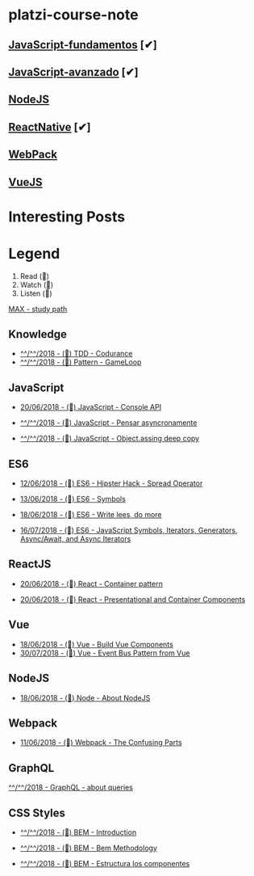 # platzi-course-note

## [JavaScript-fundamentos](https://github.com/VGamezz19/platzi-course-notes/tree/master/JavaScript-fundamentos) [✔︎]

## [JavaScript-avanzado](https://github.com/VGamezz19/platzi-course-notes/tree/master/JavaScript-Avanzado) [✔︎]

## [NodeJS](https://github.com/VGamezz19/platzi-course-notes/tree/master/NodeJs)

## [ReactNative](https://github.com/VGamezz19/platzi-course-notes/tree/master/ReactNative) [✔︎]

## [WebPack](https://github.com/VGamezz19/platzi-course-notes/tree/master/WebPack)

## [VueJS](https://github.com/VGamezz19/platzi-course-notes/tree/master/Vue)

# Interesting Posts

# Legend

1.  Read (📄) 
1.  Watch (🎥)
1.  Listen (🎼)

[MAX - study path](https://github.com/joebew42/study-path)

## Knowledge

 - [^^/^^/2018 - (📄) TDD - Codurance](https://codurance.com/2018/06/17/frontend-outside-in/)
 - [^^/^^/2018 - (📄) Pattern - GameLoop](http://gameprogrammingpatterns.com/game-loop.html)
 

## JavaScript

 - [20/06/2018 - (📄) JavaScript - Console API](https://medium.freecodecamp.org/working-with-the-devtools-console-and-console-api-an-overview-13cff6dc3db4)
 
 - [^^/^^/2018 - (📄) JavaScript - Pensar asyncronamente](https://medium.com/@ulisesGascon/pensar-as%C3%ADncronamente-en-un-mundo-s%C3%ADncrono-8e25cfcafd83)
 
 - [^^/^^/2018 - (📄) JavaScript - Object.assing deep copy](https://medium.com/@tkssharma/objects-in-javascript-object-assign-deep-copy-64106c9aefab)

 
## ES6

 - [12/06/2018 - (📄) ES6 - Hipster Hack - Spread Operator](https://hackernoon.com/javascript-hacks-for-es6-hipsters-67d633ce8ace)
 
 - [13/06/2018 - (📄) ES6 - Symbols](http://exploringjs.com/es6/ch_symbols.html)
 
 - [18/06/2018 - (📄) ES6 - Write lees, do more](https://medium.freecodecamp.org/write-less-do-more-with-javascript-es6-5fd4a8e50ee2)
 
 - [16/07/2018 - (📄) ES6 - JavaScript Symbols, Iterators, Generators, Async/Await, and Async Iterators](https://medium.freecodecamp.org/some-of-javascripts-most-useful-features-can-be-tricky-let-me-explain-them-4003d7bbed32)
 
 
## ReactJS

 - [20/06/2018 - (📄) React - Container pattern](https://medium.com/@learnreact/container-components-c0e67432e005)
 
 - [20/06/2018 - (📄) React - Presentational and Container Components](https://medium.com/@dan_abramov/smart-and-dumb-components-7ca2f9a7c7d0)

 ## Vue
 
  - [18/06/2018 - (📄) Vue - Build Vue Components](https://blog.bitsrc.io/how-to-build-vue-components-like-a-pro-fd89fd4d524d)
  - [30/07/2018 - (📄) Vue - Event Bus Pattern from Vue](https://alligator.io/vuejs/global-event-bus/)
 
## NodeJS

 - [18/06/2018 - (📄) Node - About NodeJS](https://medium.freecodecamp.org/what-exactly-is-node-js-ae36e97449f5)
 
## Webpack

 - [11/06/2018 - (📄) Webpack - The Confusing Parts](https://medium.com/@rajaraodv/webpack-the-confusing-parts-58712f8fcad9)
 
## GraphQL

[^^/^^/2018 - GraphQL - about queries](https://medium.freecodecamp.org/graphql-front-end-queries-made-easy-68e9d9ded283)

## CSS Styles

 - [^^/^^/2018 - (📄) BEM - Introduction](http://getbem.com/introduction/)

 - [^^/^^/2018 - (📄) BEM - Bem Methodology](https://webdesign.tutsplus.com/es/articles/an-introduction-to-the-bem-methodology--cms-19403)

 - [^^/^^/2018 - (📄) BEM - Estructura los componentes](http://blog.ckgrafico.com/tomando-decisiones-estructurar-los-componentes-css/)
